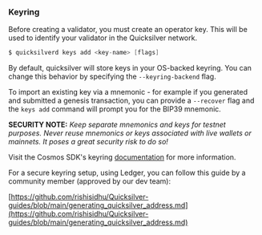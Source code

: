 ### Keyring

Before creating a validator, you must create an operator key. This will be used to identify your validator in the Quicksilver network. 

```go
$ quicksilverd keys add <key-name> [flags]
```

By default, quicksilver will store keys in your OS-backed keyring. You can change this behavior by specifying the `--keyring-backend` flag.

To import an existing key via a mnemonic - for example if you generated and submitted a genesis transaction, you can provide a `--recover` flag and the `keys add` command will prompt you for the BIP39 mnemonic.

**SECURITY NOTE:** _Keep separate mnemonics and keys for testnet purposes. Never reuse mnemonics or keys associated with live wallets or mainnets. It poses a great security risk to do so!_

Visit the Cosmos SDK's keyring [documentation](https://docs.cosmos.network/v0.43/run-node/keyring.html) for more information.

For a secure keyring setup, using Ledger, you can follow this guide by a community member (approved by our dev team):

[https://github.com/rishisidhu/Quicksilver-guides/blob/main/generating_quicksilver_address.md](https://github.com/rishisidhu/Quicksilver-guides/blob/main/generating_quicksilver_address.md)
